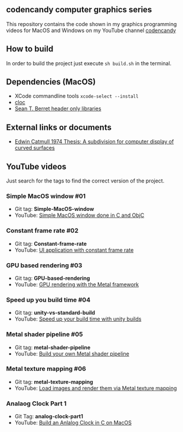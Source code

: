 ## codencandy computer graphics series

This repository contains the code shown in my graphics programming videos for MacOS and Windows on my YouTube channel [codencandy](https://www.youtube.com/@codencandy)

## How to build

In order to build the project just execute 
```sh build.sh``` in the terminal.

## Dependencies (MacOS)

- XCode commandline tools
```xcode-select --install```
- [cloc](https://formulae.brew.sh/formula/cloc)
- [Sean T. Berret header only libraries](https://github.com/nothings/stb)

## External links or documents

- [Edwin Catmull 1974 Thesis: A subdivision  for computer display of curved surfaces](https://ohiostate.pressbooks.pub/app/uploads/sites/45/2017/09/catmull_thesis.pdf)

## YouTube videos

Just search for the tags to find the correct version of the project.

### Simple MacOS window #01

- Git tag: **Simple-MacOS-window**<br>
- YouTube: [Simple MacOS window done in C and ObjC](https://youtu.be/Q2Mfc369QtI)

### Constant frame rate #02

- Git tag: **Constant-frame-rate**
- YouTube: [UI application with constant frame rate](https://youtu.be/-3rmEsQ_3Wg)

### GPU based rendering #03

- Git tag: **GPU-based-rendering**
- YouTube: [GPU rendering with the Metal framework](https://youtu.be/UrHKvAPFxOI)

### Speed up you build time #04 

- Git tag: **unity-vs-standard-build**
- YouTube: [Speed up your build time with unity builds](https://youtu.be/49kQwhnBlHs)

### Metal shader pipeline #05

- Git tag: **metal-shader-pipeline**
- YouTube: [Build your own Metal shader pipeline](https://www.youtube.com/watch?v=9iE76DMMlvI)

### Metal texture mapping #06

- Git tag: **metal-texture-mapping**
- YouTube: [Load images and render them via Metal texture mapping](https://www.youtube.com/watch?v=dxJziwIALBk)

### Analaog Clock Part 1

- Git Tag: **analog-clock-part1**
- YouTube: [Build an Anlalog Clock in C on MacOS](https://www.youtube.com/watch?v=dS3natV-HzQ)

